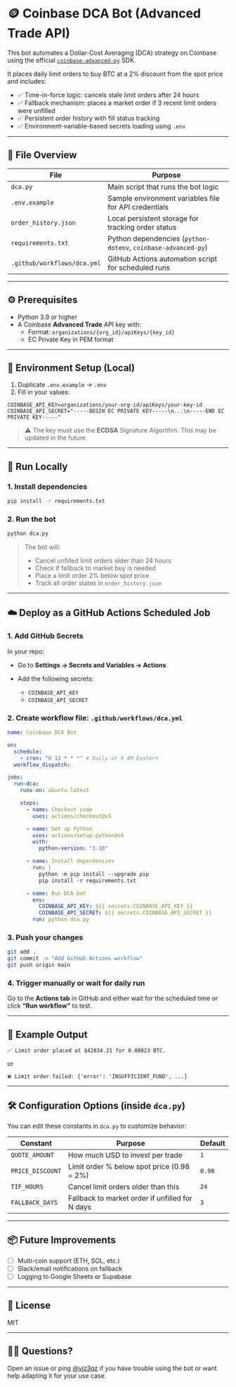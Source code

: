 # 🪙 Coinbase DCA Bot (Advanced Trade API)

This bot automates a Dollar-Cost Averaging (DCA) strategy on Coinbase using the official [`coinbase-advanced-py`](https://pypi.org/project/coinbase-advanced-py/) SDK.

It places daily limit orders to buy BTC at a 2% discount from the spot price and includes:

- ✅ Time-in-force logic: cancels stale limit orders after 24 hours
- ✅ Fallback mechanism: places a market order if 3 recent limit orders were unfilled
- ✅ Persistent order history with fill status tracking
- ✅ Environment-variable-based secrets loading using `.env`

---

## 📁 File Overview

| File                        | Purpose                                                       |
| --------------------------- | ------------------------------------------------------------- |
| `dca.py`                    | Main script that runs the bot logic                           |
| `.env.example`              | Sample environment variables file for API credentials         |
| `order_history.json`        | Local persistent storage for tracking order status            |
| `requirements.txt`          | Python dependencies (`python-dotenv`, `coinbase-advanced-py`) |
| `.github/workflows/dca.yml` | GitHub Actions automation script for scheduled runs           |

---

## ⚙️ Prerequisites

- Python 3.9 or higher
- A Coinbase **Advanced Trade** API key with:
  - Format: `organizations/{org_id}/apiKeys/{key_id}`
  - EC Private Key in PEM format

---

## 🔐 Environment Setup (Local)

1. Duplicate `.env.example` → `.env`
2. Fill in your values:

```env
COINBASE_API_KEY=organizations/your-org-id/apiKeys/your-key-id
COINBASE_API_SECRET="-----BEGIN EC PRIVATE KEY-----\n...\n-----END EC PRIVATE KEY-----"
```

> ⚠️ The key must use the **ECDSA** Signature Algorithm. This may be updated in the future.

---

## 🚀 Run Locally

### 1. Install dependencies

```bash
pip install -r requirements.txt
```

### 2. Run the bot

```bash
python dca.py
```

> The bot will:
>
> - Cancel unfilled limit orders older than 24 hours
> - Check if fallback to market buy is needed
> - Place a limit order 2% below spot price
> - Track all order states in `order_history.json`

---

## ☁️ Deploy as a GitHub Actions Scheduled Job

### 1. Add GitHub Secrets

In your repo:

- Go to **Settings → Secrets and Variables → Actions**
- Add the following secrets:

  - `COINBASE_API_KEY`
  - `COINBASE_API_SECRET`

### 2. Create workflow file: `.github/workflows/dca.yml`

```yaml
name: Coinbase DCA Bot

on:
  schedule:
    - cron: "0 13 * * *" # Daily at 9 AM Eastern
  workflow_dispatch:

jobs:
  run-dca:
    runs-on: ubuntu-latest

    steps:
      - name: Checkout code
        uses: actions/checkout@v3

      - name: Set up Python
        uses: actions/setup-python@v4
        with:
          python-version: "3.10"

      - name: Install dependencies
        run: |
          python -m pip install --upgrade pip
          pip install -r requirements.txt

      - name: Run DCA bot
        env:
          COINBASE_API_KEY: ${{ secrets.COINBASE_API_KEY }}
          COINBASE_API_SECRET: ${{ secrets.COINBASE_API_SECRET }}
        run: python dca.py
```

### 3. Push your changes

```bash
git add .
git commit -m "Add GitHub Actions workflow"
git push origin main
```

### 4. Trigger manually or wait for daily run

Go to the **Actions tab** in GitHub and either wait for the scheduled time or click **“Run workflow”** to test.

---

## 🧪 Example Output

```
✅ Limit order placed at $42834.21 for 0.00023 BTC.
```

or

```
❌ Limit order failed: {'error': 'INSUFFICIENT_FUND', ...}
```

---

## 🛠 Configuration Options (inside `dca.py`)

You can edit these constants in `dca.py` to customize behavior:

| Constant         | Purpose                                         | Default |
| ---------------- | ----------------------------------------------- | ------- |
| `QUOTE_AMOUNT`   | How much USD to invest per trade                | `1`     |
| `PRICE_DISCOUNT` | Limit order % below spot price (0.98 = 2%)      | `0.98`  |
| `TIF_HOURS`      | Cancel limit orders older than this             | `24`    |
| `FALLBACK_DAYS`  | Fallback to market order if unfilled for N days | `3`     |

---

## 📦 Future Improvements

- [ ] Multi-coin support (ETH, SOL, etc.)
- [ ] Slack/email notifications on fallback
- [ ] Logging to Google Sheets or Supabase

---

## 📄 License

MIT

---

## 🙋‍♂️ Questions?

Open an issue or ping [@vjz3qz](https://github.com/vjz3qz) if you have trouble using the bot or want help adapting it for your use case.

